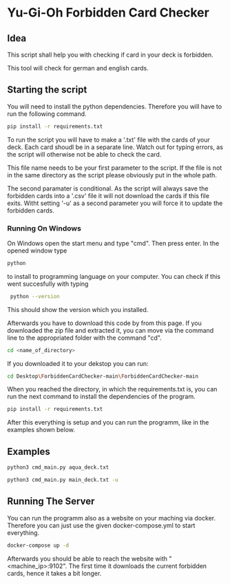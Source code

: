 # Yu-Gi-Oh Forbidden Card Checker

## Idea
This script shall help you with checking if card in your deck is forbidden.

This tool will check for german and english cards.

## Starting the script
You will need to install the python dependencies.
Therefore you will have to run the following command.

```bash
pip install -r requirements.txt
```

To run the script you will have to make a '.txt' file with the cards of your deck. Each card shoudl be in a separate line. 
Watch out for typing errors, as the script will otherwise not be able to check the card.

This file name needs to be your first parameter to the script.
If the file is not in the same directory as the script please obviously put in the whole path.

The second paramater is conditional. As the script will always save the forbidden cards into a '.csv' file it will not download the cards if this file exits.
Witht setting '-u' as a second parameter you will force it to update the forbidden cards.

### Running On Windows

On Windows open the start menu and type "cmd". Then press enter.
In the opened window type
```bash
python
```
to install to programming language on your computer.
You can check if this went succesfully with typing
```bash
 python --version
```
This should show the version which you installed.

Afterwards you have to download this code by from this page.
If you downloaded the zip file and extracted it, you can move via the command line to the appropriated folder with the command "cd". 
```bash
cd <name_of_directory>
```
If you downloaded it to your dekstop you can run:
```bash
cd Desktop\ForbiddenCardChecker-main\ForbiddenCardChecker-main
```
When you reached the directory, in which the requirements.txt is, you can run the next command to install the dependencies of the program.
```bash
pip install -r requirements.txt
```
After this everything is setup and you can run the programm, like in the examples shown below.

## Examples
```bash
python3 cmd_main.py aqua_deck.txt
```
```bash
python3 cmd_main.py main_deck.txt -u
```

## Running The Server

You can run the programm also as a website on your maching via docker.
Therefore you can just use the given docker-compose.yml to start everything.
```bash
docker-compose up -d
```
Afterwards you should be able to reach the website with "<machine_ip>:9102".
The first time it downloads the current forbidden cards, hence it takes a bit longer.
